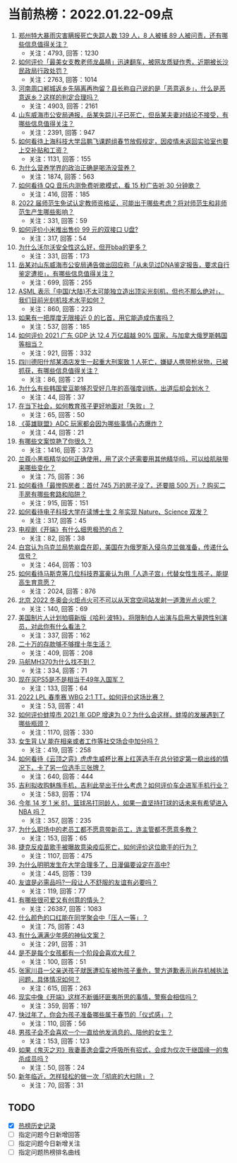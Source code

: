 # 当前热榜：2022.01.22-09点
1. [郑州特大暴雨灾害瞒报死亡失踪人数 139 人，8 人被捕 89 人被问责，还有哪些信息值得关注？](https://www.zhihu.com/question/512721517)
    * 关注：4793, 回答：1230
2. [如何评价「最美女支教老师龙晶睛」迅速翻车，被网友质疑作秀，近期被长沙民政局行政处罚？](https://www.zhihu.com/question/512353600)
    * 关注：2763, 回答：1014
3. [河南周口郸城返乡先隔离再拘留？县长称自己说的是「恶意返乡」，什么是恶意返乡？这样的判定合理吗？](https://www.zhihu.com/question/512642024)
    * 关注：4903, 回答：2161
4. [山东威海市公安局通报，岳某失踪儿子已死亡，但岳某夫妻对结论不接受，有哪些信息值得关注？](https://www.zhihu.com/question/512681133)
    * 关注：2391, 回答：947
5. [如何看待上海科技大学吕鹏飞课题组春节放假规定，因疫情未返回实验室也要上交补贴和工资？](https://www.zhihu.com/question/512384089)
    * 关注：1131, 回答：155
6. [为什么营养学界的政治正确是喝汤没营养？](https://www.zhihu.com/question/498501295)
    * 关注：1874, 回答：563
7. [如何看待 QQ 音乐内测免费听歌模式，看 15 秒广告听 30 分钟歌？](https://www.zhihu.com/question/512613176)
    * 关注：416, 回答：185
8. [2022 届师范生免试认定教师资格证，可能出于哪些考虑？将对师范生和非师范生产生哪些影响？](https://www.zhihu.com/question/512693166)
    * 关注：331, 回答：59
9. [如何评价小米推出售价 99 元的双接口 U盘?](https://www.zhihu.com/question/512700667)
    * 关注：317, 回答：54
10. [为什么沃尔沃安全性这么好，但开bba的更多？](https://www.zhihu.com/question/461686330)
    * 关注：331, 回答：173
11. [岳某对山东威海市公安局通告做出回应称「从未见过DNA鉴定报告，要求自行鉴定遭拒」，有哪些信息值得关注？](https://www.zhihu.com/question/512721535)
    * 关注：699, 回答：255
12. [ASML 表示「中国(大陆)不太可能独立造出顶尖光刻机，但也不那么绝对」，我们目前光刻机技术水平如何？](https://www.zhihu.com/question/512653424)
    * 关注：860, 回答：223
13. [如果有一把厚度无限接近 0 的匕首，用它能造成伤害吗？](https://www.zhihu.com/question/504581733)
    * 关注：537, 回答：185
14. [如何评价 2021 广东 GDP 达 12.4 万亿超越 90% 国家，与加拿大俄罗斯韩国等相当？](https://www.zhihu.com/question/512531932)
    * 关注：921, 回答：332
15. [四川德阳什邡某酒店发生一起重大刑案致 1 人死亡，嫌疑人携带枪状物，已被抓获，有哪些信息值得关注？](https://www.zhihu.com/question/512400388)
    * 关注：86, 回答：21
16. [为什么有些韩国爱豆能够忍受好几年的高强度训练，出道后却会划水？](https://www.zhihu.com/question/505463924)
    * 关注：44, 回答：37
17. [在当下社会，如何教育孩子更好地面对「失败」？](https://www.zhihu.com/question/512155693)
    * 关注：65, 回答：50
18. [《英雄联盟》ADC 玩家都会因为哪些事情心态爆炸？](https://www.zhihu.com/question/511557827)
    * 关注：44, 回答：21
19. [有哪些文案惊艳了你很久？](https://www.zhihu.com/question/480180218)
    * 关注：1416, 回答：373
20. [兰蔻小黑瓶精华如何正确使用，用了这个还需要用其他精华吗，可以给肌肤带来哪些变化？](https://www.zhihu.com/question/44605331)
    * 关注：75, 回答：36
21. [如何看待「最惨购房者：首付 745 万的房子没了，还要赔 500 万」? 购买二手房有哪些套路和陷阱？](https://www.zhihu.com/question/512620760)
    * 关注：915, 回答：151
22. [如何看待电子科技大学在读博士生 2 年实现 Nature、Science 双发？](https://www.zhihu.com/question/512164278)
    * 关注：317, 回答：45
23. [电视剧《开端》有什么细思极恐的点？](https://www.zhihu.com/question/512003441)
    * 关注：82, 回答：38
24. [白宫认为乌克兰局势崩盘在即，美国在为俄罗斯入侵乌克兰做准备，传递什么信号？](https://www.zhihu.com/question/512359878)
    * 关注：464, 回答：103
25. [如何看待马斯克等几位科技界富豪认为用「人造子宫」代替女性生孩子，能提高生育意愿？](https://www.zhihu.com/question/512574466)
    * 关注：2024, 回答：876
26. [北京 2022 冬奥会火炬点火可不可以从天宫空间站发射一道激光点火呢？](https://www.zhihu.com/question/511788903)
    * 关注：140, 回答：69
27. [美国制片人计划拍摄新版《哈利·波特》，将限制白人出演与启用大量跨性别演员，对此你有什么看法？](https://www.zhihu.com/question/511965099)
    * 关注：337, 回答：162
28. [二十万的存款够不够撑十年生活？](https://www.zhihu.com/question/512251717)
    * 关注：409, 回答：208
29. [马航MH370为什么找不到？](https://www.zhihu.com/question/303436006)
    * 关注：334, 回答：71
30. [现在买PS5是不是相当于49年入国军？](https://www.zhihu.com/question/512250181)
    * 关注：133, 回答：64
31. [2022 LPL 春季赛 WBG 2:1 TT，如何评价这场比赛？](https://www.zhihu.com/question/512753954)
    * 关注：53, 回答：41
32. [如何评价蚌埠市 2021 年 GDP 增速为 0？为什么会这样，蚌埠的发展遇到了哪些瓶颈？](https://www.zhihu.com/question/512522478)
    * 关注：1170, 回答：330
33. [女生背 LV 能在相亲或者工作等社交场合中加分吗？](https://www.zhihu.com/question/511103524)
    * 关注：419, 回答：258
34. [如何看待《云顶之弈》虎虎生威杯比赛上红莲选手在总分锁定第一稳出线的情况下，卡了另一位选手三张牌？](https://www.zhihu.com/question/511929884)
    * 关注：640, 回答：444
35. [吉利拟收购魅族手机，吉利此举出于什么考虑？如何评价车企进军手机行业？](https://www.zhihu.com/question/512665519)
    * 关注：583, 回答：174
36. [今年 14 岁 1 米 81，篮球吊打同龄人，如果一直坚持打球的话未来有希望进入 NBA 吗？](https://www.zhihu.com/question/512472909)
    * 关注：357, 回答：235
37. [为什么职场中的老员工都不愿意带新员工，连主管都不愿意多教？](https://www.zhihu.com/question/502392548)
    * 关注：153, 回答：65
38. [捷克反疫苗歌手被曝故意染疫后死亡，如何评价这位歌手的行为？](https://www.zhihu.com/question/512481063)
    * 关注：1107, 回答：475
39. [为什么明明发生在大学合理多了，日漫偏要设定在高中?](https://www.zhihu.com/question/512418692)
    * 关注：445, 回答：139
40. [友谊是必需品吗?一段让人不舒服的友谊有必要吗？](https://www.zhihu.com/question/512593813)
    * 关注：119, 回答：77
41. [有哪些很可爱又有创意的情头？](https://www.zhihu.com/question/282048216)
    * 关注：26387, 回答：1083
42. [什么颜色的口红能在同学聚会中「压人一等」？](https://www.zhihu.com/question/512028985)
    * 关注：75, 回答：43
43. [有什么满满少年感的神仙文案？](https://www.zhihu.com/question/490424833)
    * 关注：291, 回答：31
44. [是不是每个女孩都有一个阶段会喜欢大叔？](https://www.zhihu.com/question/26294190)
    * 关注：100, 回答：51
45. [张家川县一父亲送孩子就医遭扣车被拘孩子重危，警方道歉表示尚存机械执法问题，具体情况如何？](https://www.zhihu.com/question/512452176)
    * 关注：615, 回答：263
46. [现实中像《开端》这样不断循环匪夷所思的事情，警察会相信吗？](https://www.zhihu.com/question/511843222)
    * 关注：359, 回答：197
47. [快过年了，你会为孩子准备哪些属于春节的「仪式感」？](https://www.zhihu.com/question/511153027)
    * 关注：110, 回答：56
48. [男孩子会不会喜欢一个一直给他发消息的、陪他的女生？](https://www.zhihu.com/question/512165235)
    * 关注：153, 回答：123
49. [如果《鬼灭之刃》我妻善逸会雷之呼吸所有招式，会成为仅次于继国缘一的鬼杀成员吗 ?](https://www.zhihu.com/question/511684653)
    * 关注：50, 回答：24
50. [新年临近，怎样轻松的做一次「彻底的大扫除」？](https://www.zhihu.com/question/510974934)
    * 关注：70, 回答：31
## TODO
* [x] [热榜历史记录](hot_history/AllHot.md)
* [ ] 指定问题今日新增回答
* [ ] 指定问题今日新增关注
* [ ] 指定问题热榜排名曲线
